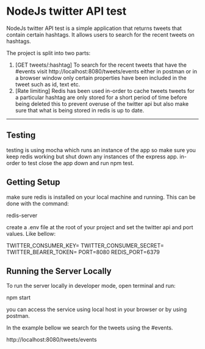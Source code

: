 # NodeJs twitter API test

NodeJs twitter API test is a simple application that returns tweets that contain certain hashtags. It allows users to search for the recent tweets on hashtags.

The project is split into two parts:
1. [GET tweets/:hashtag]
To search for the recent tweets that have the #events visit http://localhost:8080/tweets/events either in postman or in a browser window only certain properties have been included in the tweet such as id, text etc. 
2. [Rate limiting]
Redis has been used in-order to cache tweets tweets for a particular hashtag are only stored for a short period of time before being deleted this to prevent overuse of the twitter api but also make sure that what is being stored in redis is up to date.

***

## Testing

testing is using mocha which runs an instance of the app so make sure you keep redis working but shut down any instances of the express app. in-order to test close the app down and run npm test.

## Getting Setup

make sure redis is installed on your local machine and running. This can be done with the command:

redis-server

create a .env file at the root of your project and set the twitter api and port values. Like bellow: 

TWITTER_CONSUMER_KEY=
TWITTER_CONSUMER_SECRET=
TWITTER_BEARER_TOKEN=
PORT=8080
REDIS_PORT=6379

## Running the Server Locally
To run the server locally in developer mode, open terminal and run:

npm start

you can access the service using local host in your browser or by using postman.

In the example bellow we search for the tweets using the #events.

http://localhost:8080/tweets/events
